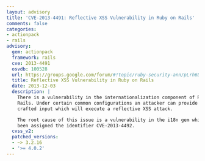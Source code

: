 ```yaml
---
layout: advisory
title: 'CVE-2013-4491: Reflective XSS Vulnerability in Ruby on Rails'
comments: false
categories:
- actionpack
- rails
advisory:
  gem: actionpack
  framework: rails
  cve: 2013-4491
  osvdb: 100528
  url: https://groups.google.com/forum/#!topic/ruby-security-ann/pLrh6DUw998
  title: Reflective XSS Vulnerability in Ruby on Rails
  date: 2013-12-03
  description: |
    There is a vulnerability in the internationalization component of Ruby on
    Rails. Under certain common configurations an attacker can provide specially
    crafted input which will execute a reflective XSS attack.

    The root cause of this issue is a vulnerability in the i18n gem which has
    been assigned the identifier CVE-2013-4492.
  cvss_v2: 
  patched_versions:
  - ~> 3.2.16
  - '>= 4.0.2'
---
```

